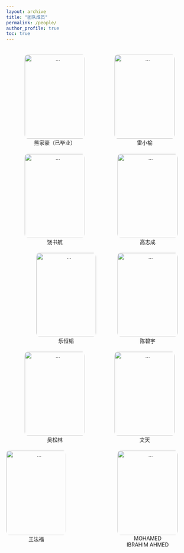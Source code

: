 ```yaml
---
layout: archive
title: "团队成员"
permalink: /people/
author_profile: true
toc: true
---
```


<!--   -----------第一行 ----------------------  -->

<tr>

<div style="text-align: center; float: left;  margin:4% 0 0 10%;">
<img align="" width="162.25px" height="227.15px" style="border-radius: 5% 5% 5% 5%; " src="{{ site.url }}/images/people/熊家豪（已毕业）.jpg" alt="...">
<br>熊家豪（已毕业）
</div>

<div style="text-align: center; float: left;  margin:4% 0 0 16%;">
<img align="" width="162.25px" height="227.15px" style="border-radius: 5% 5% 5% 5%;" src="{{ site.url }}/images/people/雷小榆.jpg" alt="...">
<br>雷小榆
</div>

<div style="text-align: center; float: right;  margin:4% 8% 0 0;">
<img align="" width="162.25px" height="227.15px" style="border-radius: 5% 5% 5% 5%;" src="{{ site.url }}/images/people/高志成.jpg" alt="...">
<br>高志成
</div>

</tr><br><br>

<!--   -----------第二行 ----------------------  -->

<tr>

<div style="text-align: center; float: left;  margin:4% 0 0 10%;">
<img align="" width="162.25px" height="227.15px" style="border-radius: 5% 5% 5% 5%; " src="{{ site.url }}/images/people/饶书航.jpg" alt="...">
<br>饶书航
</div>

<div style="text-align: center; float: left;  margin:4% 0 0 16%;">
<img align="" width="162.25px" height="227.15px" style="border-radius: 5% 5% 5% 5%;" src="{{ site.url }}/images/people/乐恒韬.png" alt="...">
<br>乐恒韬
</div>

<div style="text-align: center; float: right;  margin:4% 8% 0 0;">
<img align="" width="162.25px" height="227.15px" style="border-radius: 5% 5% 5% 5%;" src="{{ site.url }}/images/people/陈碧宇.jpg" alt="...">
<br>陈碧宇
</div>

</tr><br><br>

<tr> </tr>

<!--   -----------第三行 ----------------------  -->

<tr>
<div style="text-align: center; float: left;  margin:4% 16% 0 10%;">
<img align="" width="162.25px" height="227.15px" style="border-radius: 5% 5% 5% 5%; " src="{{ site.url }}/images/people/吴松林.jpg" alt="...">
<br>吴松林<br>
</div>

<div style="text-align: center; float: left;  margin:4% 0 0 0;">
<img align="" width="162.25px" height="227.15px" style="border-radius: 5% 5% 5% 5%;" src="{{ site.url }}/images/people/文天.jpg" alt="...">
<br>文天<br>
</div>

<div style="text-align: center; float: right;  margin:4% 8% 0 0;">
<img align="" width="162.25px" height="227.15px" style="border-radius: 5% 5% 5% 5%;" src="{{ site.url }}/images/people/MOHAMED IBRAHIM AHMED.jpg" alt="...">
<br>MOHAMED <br>IBRAHIM AHMED
</div>

</tr><br><br>

<!--   -----------第四行 ----------------------  -->

<tr>

<!-- <div style="text-align: center; float: left;  margin:4% 16% 0 10%;">
<img align="" width="162.25px" height="227.15px" style="border-radius: 5% 5% 5% 5%; " src="{{ site.url }}/images/people/Sulei.jpg" alt="...">
<br>Sulei
</div> -->

<div style="text-align: center; float: left;  margin:4% 0 0 0;">
<img align="" width="162.25px" height="227.15px" style="border-radius: 5% 5% 5% 5%;" src="{{ site.url }}/images/people/王法福.png" alt="...">
<br>王法福
</div>

<!-- <div style="text-align: center; float: right;  margin:4% 8% 0 0;">
<img align="" width="162.25px" height="227.15px" style="border-radius: 5% 5% 5% 5%;" src="{{ site.url }}/images/people/陈飞扬.jpg" alt="...">
<br>陈飞扬
</div> -->

</tr>
